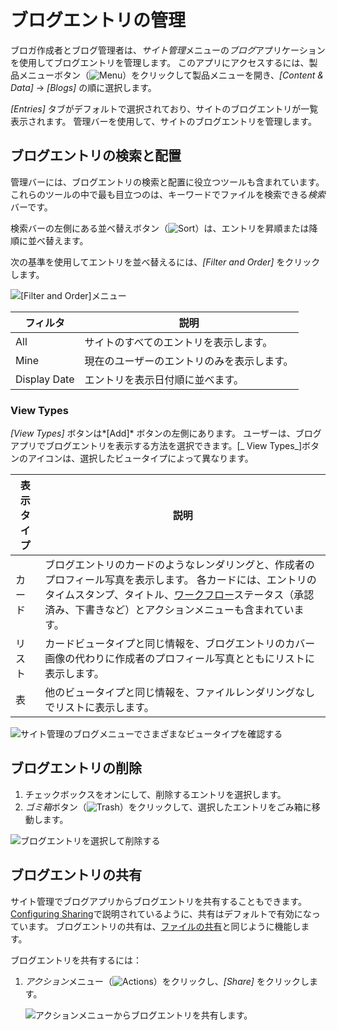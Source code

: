 # ブログエントリの管理

ブロガ作成者とブログ管理者は、*サイト管理*メニューの*ブログ*アプリケーションを使用してブログエントリを管理します。 このアプリにアクセスするには、製品メニューボタン（![Menu](../../images/icon-product-menu.png)）をクリックして製品メニューを開き、*[Content & Data]* → *[Blogs]* の順に選択します。

*[Entries]* タブがデフォルトで選択されており、サイトのブログエントリが一覧表示されます。 管理バーを使用して、サイトのブログエントリを管理します。

## ブログエントリの検索と配置

管理バーには、ブログエントリの検索と配置に役立つツールも含まれています。 これらのツールの中で最も目立つのは、キーワードでファイルを検索できる*検索*バーです。

検索バーの左側にある並べ替えボタン（![Sort](../../images/icon-sort.png)）は、エントリを昇順または降順に並べ替えます。

次の基準を使用してエントリを並べ替えるには、*[Filter and Order]* をクリックします。

![[Filter and Order]メニュー](./managing-blog-entries/images/02.png)

| フィルタ         | 説明                    |
| ------------ | --------------------- |
| All          | サイトのすべてのエントリを表示します。   |
| Mine         | 現在のユーザーのエントリのみを表示します。 |
| Display Date | エントリを表示日付順に並べます。      |

### View Types

*[View Types]* ボタンは*[Add]* ボタンの左側にあります。 ユーザーは、ブログアプリでブログエントリを表示する方法を選択できます。[\_ View Types\_]ボタンのアイコンは、選択したビュータイプによって異なります。

| 表示タイプ | 説明                                                                                                                                                                                         |
| ----- | ------------------------------------------------------------------------------------------------------------------------------------------------------------------------------------------ |
| カード   | ブログエントリのカードのようなレンダリングと、作成者のプロフィール写真を表示します。 各カードには、エントリのタイムスタンプ、タイトル、[ワークフロー](../../process-automation/workflow/user-guide/introduction-to-workflow.md)ステータス（承認済み、下書きなど）とアクションメニューも含まれています。 |
| リスト   | カードビュータイプと同じ情報を、ブログエントリのカバー画像の代わりに作成者のプロフィール写真とともにリストに表示します。                                                                                                                               |
| 表     | 他のビュータイプと同じ情報を、ファイルレンダリングなしでリストに表示します。                                                                                                                                                     |

![サイト管理のブログメニューでさまざまなビュータイプを確認する](./managing-blog-entries/images/03.png)

## ブログエントリの削除

1.  チェックボックスをオンにして、削除するエントリを選択します。
2.  *ゴミ箱*ボタン（![Trash](../../images/icon-trash.png)）をクリックして、選択したエントリをごみ箱に移動します。

![ブログエントリを選択して削除する](./managing-blog-entries/images/01.png)

## ブログエントリの共有

サイト管理でブログアプリからブログエントリを共有することもできます。 [Configuring Sharing](https://help.liferay.com/hc/en-us/articles/360029040731-Configuring-Sharing)で説明されているように、共有はデフォルトで有効になっています。 ブログエントリの共有は、[ファイルの共有](https://help.liferay.com/hc/en-us/articles/360029040711-Sharing-Files)と同じように機能します。

ブログエントリを共有するには：

1.  *アクション*メニュー（![Actions](../../images/icon-actions.png)）をクリックし、*[Share]* をクリックします。

    ![アクションメニューからブログエントリを共有します。](./managing-blog-entries/images/04.png)

<!-- I think there's missing content here about how sharing blog entries works. What does it really mean to share a blog entry? Also - this section is a prime candidate to move out of this article, depending on how "Sharing" is defined. -->
